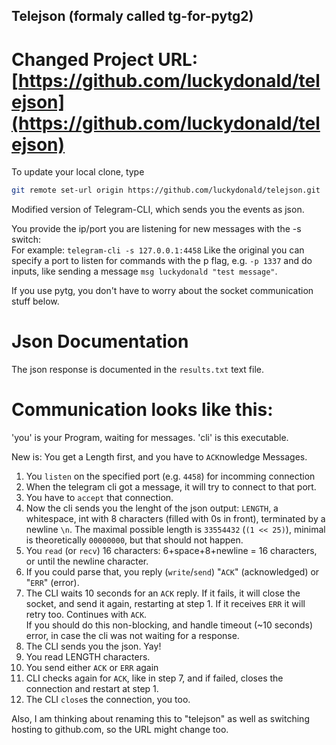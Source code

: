 ## Telejson (formaly called tg-for-pytg2)

# Changed Project URL: [https://github.com/luckydonald/telejson](https://github.com/luckydonald/telejson)

To update your local clone, type 
``` sh
git remote set-url origin https://github.com/luckydonald/telejson.git
```

Modified version of Telegram-CLI, which sends you the events as json.    

You provide the ip/port you are listening for new messages with the -s switch:    
For example: ```telegram-cli -s 127.0.0.1:4458```
Like the original you can specify a port to listen for commands with the p flag, e.g. ```-p 1337``` and do inputs, like sending a message ```msg luckydonald "test message"```.

If you use pytg, you don't have to worry about the socket communication stuff below.

# Json Documentation #

The json response is documented in the ```results.txt``` text file.

# Communication looks like this: #

'you' is your Program, waiting for messages.
'cli' is this executable.

New is: You get a Length first, and you have to ```ACK```nowledge Messages.

1.  You ```listen``` on the specified port (e.g. ```4458```) for incomming connection
2.  When the telegram cli got a message, it will try to connect to that port.
3.  You have to ```accept``` that connection.
4.  Now the cli sends you the lenght of the json output:
    ```LENGTH```, a whitespace, int with 8 characters (filled with 0s in front), terminated by a newline ```\n```.
    The maximal possible length is ```33554432``` (```(1 << 25)```), minimal is theoretically ```00000000```, but that should not happen.
5.  You ```read``` (or ```recv```) 16 characters: 6+space+8+newline = 16 characters, or until the newline character.
6.  If you could parse that, you reply (```write```/```send```) "```ACK```" (acknowledged) or "```ERR```" (error).
7.  The CLI waits 10 seconds for an ```ACK``` reply. If it fails, it will close the socket, and send it again, restarting at step 1. If it receives ```ERR``` it will retry too. Continues with ```ACK```.    
    If you should do this non-blocking, and handle timeout (~10 seconds) error, in case the cli was not waiting for a response.
8.  The CLI sends you the json. Yay!
9.  You read LENGTH characters.
10. You send either ```ACK``` or ```ERR``` again
11. CLI checks again for ```ACK```, like in step 7, and if failed, closes the connection and restart at step 1.
12. The CLI ```close```s the connection, you too.



Also, I am thinking about renaming this to "telejson" as well as switching hosting to github.com, so the URL might change too.